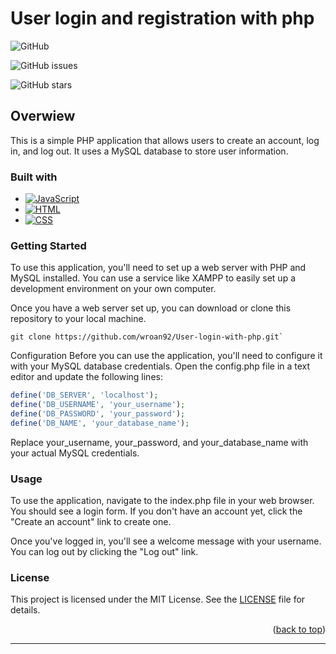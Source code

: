 <a name="readme-top"></a>
# User login and registration with php

![GitHub](https://img.shields.io/github/license/wroan92/User-login-with-php?style=flat-square)

![GitHub issues](https://img.shields.io/github/issues/wroan92/User-login-with-php?style=flat-square)

![GitHub stars](https://img.shields.io/github/stars/wroan92/User-login-with-php?style=flat-square)

## Overwiew
This is a simple PHP application that allows users to create an account, log in, and log out. It uses a MySQL database to store user information.

### Built with

- [![JavaScript][javascript-shield]][js-url]
- [![HTML][html-shield]][html-url]
- [![CSS][css-shield]][css-url]

### Getting Started
To use this application, you'll need to set up a web server with PHP and MySQL installed. You can use a service like XAMPP to easily set up a development environment on your own computer.

Once you have a web server set up, you can download or clone this repository to your local machine.

```
git clone https://github.com/wroan92/User-login-with-php.git`
```
Configuration
Before you can use the application, you'll need to configure it with your MySQL database credentials. Open the config.php file in a text editor and update the following lines:

```php
define('DB_SERVER', 'localhost');
define('DB_USERNAME', 'your_username');
define('DB_PASSWORD', 'your_password');
define('DB_NAME', 'your_database_name');
```
Replace your_username, your_password, and your_database_name with your actual MySQL credentials.

### Usage
To use the application, navigate to the index.php file in your web browser. You should see a login form. If you don't have an account yet, click the "Create an account" link to create one.

Once you've logged in, you'll see a welcome message with your username. You can log out by clicking the "Log out" link.

### License
This project is licensed under the MIT License. See the [LICENSE](LICENSE.tct) file for details.

<p align="right">(<a href="#readme-top">back to top</a>)</p>  
<hr>

[javascript-shield]: https://img.shields.io/badge/JavaScript-F0DB4F?style=for-the-badge&logo=JavaScript&logoColor=black
[js-url]: https://www.ecma-international.org/publications-and-standards/standards/ecma-262/
[html-shield]: https://img.shields.io/badge/HTML-e34c26?style=for-the-badge&logo=HTML5&logoColor=white
[html-url]: https://html.spec.whatwg.org/multipage/
[css-shield]: https://img.shields.io/badge/CSS-264de4?style=for-the-badge&logo=CSS3&logoColor=white
[css-url]: https://www.w3.org/Style/CSS/Overview.en.html
